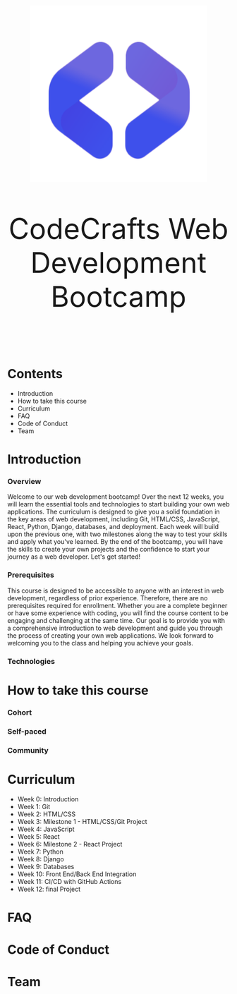

<p align="center">
  <img width="400" height="400" src="images/logo.png">
</p>

<p align="center" style="font-size: 4rem" >CodeCrafts Web Development Bootcamp</p>
<br>


# Contents
- Introduction
- How to take this course
- Curriculum
- FAQ
- Code of Conduct
- Team

# Introduction

### Overview

Welcome to our web development bootcamp! Over the next 12 weeks, you will learn the essential tools and technologies to start building your own web applications. The curriculum is designed to give you a solid foundation in the key areas of web development, including Git, HTML/CSS, JavaScript, React, Python, Django, databases, and deployment. Each week will build upon the previous one, with two milestones along the way to test your skills and apply what you've learned. By the end of the bootcamp, you will have the skills to create your own projects and the confidence to start your journey as a web developer. Let's get started!

### Prerequisites

This course is designed to be accessible to anyone with an interest in web development, regardless of prior experience. Therefore, there are no prerequisites required for enrollment. Whether you are a complete beginner or have some experience with coding, you will find the course content to be engaging and challenging at the same time. Our goal is to provide you with a comprehensive introduction to web development and guide you through the process of creating your own web applications. We look forward to welcoming you to the class and helping you achieve your goals.


### Technologies





# How to take this course

### Cohort

### Self-paced

### Community


# Curriculum

- Week 0: Introduction
- Week 1: Git
- Week 2: HTML/CSS
- Week 3: Milestone 1 - HTML/CSS/Git Project
- Week 4: JavaScript
- Week 5: React
- Week 6: Milestone 2 - React Project
- Week 7: Python
- Week 8: Django
- Week 9: Databases
- Week 10: Front End/Back End Integration
- Week 11: CI/CD with GitHub Actions
- Week 12: final Project

# FAQ



# Code of Conduct

# Team


